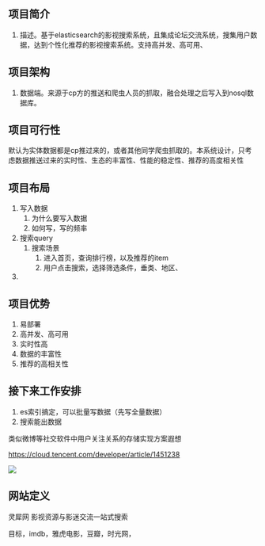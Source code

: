 ## 项目简介

1. 描述。基于elasticsearch的影视搜索系统，且集成论坛交流系统，搜集用户数据，达到个性化推荐的影视搜索系统。支持高并发、高可用、



## 项目架构

1. 数据端。来源于cp方的推送和爬虫人员的抓取，融合处理之后写入到nosql数据库。

## 项目可行性

默认为实体数据都是cp推过来的，或者其他同学爬虫抓取的。本系统设计，只考虑数据推送过来的实时性、生态的丰富性、性能的稳定性、推荐的高度相关性



## 项目布局

1. 写入数据
   1. 为什么要写入数据
   2. 如何写，写的频率
2. 搜索query
   1. 搜索场景
      1. 进入首页，查询排行榜，以及推荐的item
      2. 用户点击搜索，选择筛选条件，垂类、地区、
3. 



## 项目优势



1. 易部署
2. 高并发、高可用
3. 实时性高
4. 数据的丰富性
5. 推荐的高相关性

## 接下来工作安排

1. es索引搞定，可以批量写数据（先写全量数据）
2. 搜索能出数据

类似微博等社交软件中用户关注关系的存储实现方案遐想

https://cloud.tencent.com/developer/article/1451238

![](https://tva1.sinaimg.cn/large/e6c9d24egy1h3j7t1i525j20p00dedge.jpg)

## 网站定义
灵犀网 影视资源与影迷交流一站式搜索

目标，imdb，雅虎电影，豆瓣，时光网，